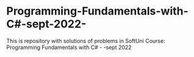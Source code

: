 # Programming-Fundamentals-with-C#-sept-2022-
This is repository with solutions of problems in SoftUni  Course: Programming Fundamentals with C# - -sept  2022 
